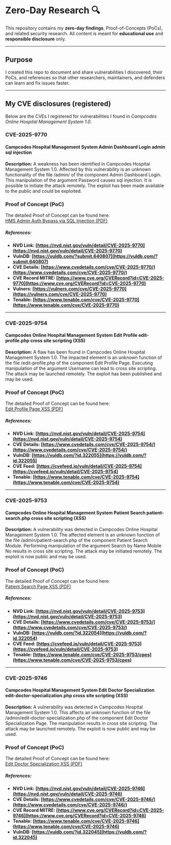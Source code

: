 # Zero-Day Research 🔍

This repository contains my **zero-day findings**, Proof-of-Concepts (PoCs), and related security research. All content is meant for **educational use** and **responsible disclosure** only.

---
## Purpose

I created this repo to document and share vulnerabilities I discovered, their PoCs, and references so that other researchers, maintainers, and defenders can learn and fix issues faster.

---
## My CVE disclosures (registered)

Below are the CVEs I registered for vulnerabilities I found in *Campcodes Online Hospital Management System 1.0*.

### **CVE-2025-9770**
#### Campcodes Hospital Management System Admin Dashboard Login admin sql injection
**Description:**
A weakness has been identified in Campcodes Hospital Management System 1.0. Affected by this vulnerability is an unknown functionality of the file /admin/ of the component Admin Dashboard Login. This manipulation of the argument Password causes sql injection. It is possible to initiate the attack remotely. The exploit has been made available to the public and could be exploited.
### Proof of Concept (PoC)
The detailed Proof of Concept can be found here:  
[HMS Admin Auth Bypass via SQL Injection (PDF)](https://github.com/Yashh-G/zero-day-research/blob/main/HMS_Admin_Auth_Bypass.pdf)


##### References:
- **NVD Link: [https://nvd.nist.gov/vuln/detail/CVE-2025-9770](https://nvd.nist.gov/vuln/detail/CVE-2025-9770)**
- **VulnDB: [https://vuldb.com/?submit.640807](https://vuldb.com/?submit.640807)**
- **CVE Details: [https://www.cvedetails.com/cve/CVE-2025-9770/](https://www.cvedetails.com/cve/CVE-2025-9770/)**
- **CVE Record MITRE: [https://www.cve.org/CVERecord?id=CVE-2025-9770](https://www.cve.org/CVERecord?id=CVE-2025-9770)**
- **Vulners: [https://vulners.com/cve/CVE-2025-9770](https://vulners.com/cve/CVE-2025-9770)**
- **Tenable: [https://www.tenable.com/cve/CVE-2025-9770](https://www.tenable.com/cve/CVE-2025-9770)**

---

### **CVE-2025-9754**
#### Campcodes Online Hospital Management System Edit Profile edit-profile.php cross site scripting (XSS)
**Description:**
A flaw has been found in Campcodes Online Hospital Management System 1.0. The impacted element is an unknown function of the file /edit-profile.php of the component Edit Profile Page. Executing manipulation of the argument Username can lead to cross site scripting. The attack may be launched remotely. The exploit has been published and may be used.
### Proof of Concept (PoC)
The detailed Proof of Concept can be found here:  
[Edit Profile Page XSS (PDF)](https://github.com/Yashh-G/zero-day-research/blob/main/HMS_Stored_XSS_In_UserName_Field.pdf)

##### References:
- **NVD Link: [https://nvd.nist.gov/vuln/detail/CVE-2025-9754](https://nvd.nist.gov/vuln/detail/CVE-2025-9754)**
- **CVE Details: [https://www.cvedetails.com/cve/CVE-2025-9754/](https://www.cvedetails.com/cve/CVE-2025-9754/)**
- **VulnDB: [https://vuldb.com/?id.322055](https://vuldb.com/?id.322055)**
- **CVE Feed: [https://cvefeed.io/vuln/detail/CVE-2025-9754](https://cvefeed.io/vuln/detail/CVE-2025-9754)**
- **Tenable: [https://www.tenable.com/cve/CVE-2025-9754](https://www.tenable.com/cve/CVE-2025-9754)**

---

### **CVE-2025-9753**
#### Campcodes Online Hospital Management System Patient Search patient-search.php cross site scripting (XSS)
**Description:**
A vulnerability was detected in Campcodes Online Hospital Management System 1.0. The affected element is an unknown function of the file /admin/patient-search.php of the component Patient Search Module. Performing manipulation of the argument Search by Name Mobile No results in cross site scripting. The attack may be initiated remotely. The exploit is now public and may be used.
### Proof of Concept (PoC)
The detailed Proof of Concept can be found here:  
[Patient Search Page XSS (PDF)](https://github.com/Yashh-G/zero-day-research/blob/main/CVE-2025-9753/Patient%20Search%20Page%20XSS.pdf)
##### References:
- **NVD Link: [https://nvd.nist.gov/vuln/detail/CVE-2025-9753](https://nvd.nist.gov/vuln/detail/CVE-2025-9753)**
- **CVE Details: [https://www.cvedetails.com/cve/CVE-2025-9753/](https://www.cvedetails.com/cve/CVE-2025-9753/)**
- **VulnDB: [https://vuldb.com/?id.322054](https://vuldb.com/?id.322054)**
- **CVE Feed: [https://cvefeed.io/vuln/detail/CVE-2025-9753](https://cvefeed.io/vuln/detail/CVE-2025-9753)**
- **Tenable: [https://www.tenable.com/cve/CVE-2025-9753/cpes](https://www.tenable.com/cve/CVE-2025-9753/cpes)**

---

### **CVE-2025-9746**
#### Campcodes Hospital Management System Edit Doctor Specialization edit-doctor-specialization.php cross site scripting (XSS)
**Description:**
A vulnerability was detected in Campcodes Hospital Management System 1.0. This affects an unknown function of the file /admin/edit-doctor-specialization.php of the component Edit Doctor Specialization Page. The manipulation results in cross site scripting. The attack may be launched remotely. The exploit is now public and may be used.
### Proof of Concept (PoC)
The detailed Proof of Concept can be found here:  
[Edit Doctor Specialization XSS (PDF)](https://github.com/Yashh-G/zero-day-research/blob/main/CVE-2025-9746/Edit%20Doctor%20Specialization%20XSS.pdf)
##### References:
- **NVD Link: [https://nvd.nist.gov/vuln/detail/CVE-2025-9746](https://nvd.nist.gov/vuln/detail/CVE-2025-9746)**
- **CVE Details: [https://www.cvedetails.com/cve/CVE-2025-9746/](https://www.cvedetails.com/cve/CVE-2025-9746/)**
- **CVE Record MITRE: [https://www.cve.org/CVERecord?id=CVE-2025-9746](https://www.cve.org/CVERecord?id=CVE-2025-9746)**
- **Tenable: [https://www.tenable.com/cve/CVE-2025-9746](https://www.tenable.com/cve/CVE-2025-9746)**
- **VulnDB: [https://vuldb.com/?id.322045](https://vuldb.com/?id.322045)**
